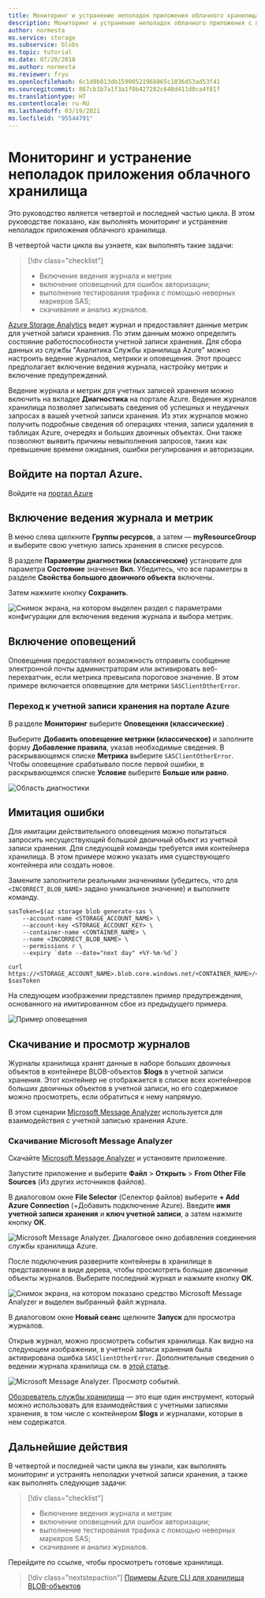 ```yaml
---
title: Мониторинг и устранение неполадок приложения облачного хранилища в Azure | Документация Майкрософт
description: Мониторинг и устранение неполадок облачного приложения с помощью инструментов диагностики, метрик и оповещений.
author: normesta
ms.service: storage
ms.subservice: blobs
ms.topic: tutorial
ms.date: 07/20/2018
ms.author: normesta
ms.reviewer: fryu
ms.openlocfilehash: 6c1d9b813db15900521968865c1036d53ad53f41
ms.sourcegitcommit: 867cb1b7a1f3a1f0b427282c648d411d0ca4f81f
ms.translationtype: HT
ms.contentlocale: ru-RU
ms.lasthandoff: 03/19/2021
ms.locfileid: "95544791"
---
```

# <a name="monitor-and-troubleshoot-a-cloud-storage-application"></a>Мониторинг и устранение неполадок приложения облачного хранилища

Это руководство является четвертой и последней частью цикла. В этом руководстве показано, как выполнять мониторинг и устранение неполадок приложения облачного хранилища.

В четвертой части цикла вы узнаете, как выполнять такие задачи:

> [!div class="checklist"]
> * Включение ведения журнала и метрик
> * включение оповещений для ошибок авторизации;
> * выполнение тестирования трафика с помощью неверных маркеров SAS;
> * скачивание и анализ журналов.

[Azure Storage Analytics](../common/storage-analytics.md) ведет журнал и предоставляет данные метрик для учетной записи хранения. По этим данным можно определить состояние работоспособности учетной записи хранения. Для сбора данных из службы "Аналитика Службы хранилища Azure" можно настроить ведение журналов, метрики и оповещения. Этот процесс предполагает включение ведения журнала, настройку метрик и включение предупреждений.

Ведение журнала и метрик для учетных записей хранения можно включить на вкладке **Диагностика** на портале Azure. Ведение журналов хранилища позволяет записывать сведения об успешных и неудачных запросах в вашей учетной записи хранения. Из этих журналов можно получить подробные сведения об операциях чтения, записи удаления в таблицах Azure, очередях и больших двоичных объектах. Они также позволяют выявить причины невыполнения запросов, таких как превышение времени ожидания, ошибки регулирования и авторизации.

## <a name="log-in-to-the-azure-portal"></a>Войдите на портал Azure.

Войдите на [портал Azure](https://portal.azure.com)

## <a name="turn-on-logging-and-metrics"></a>Включение ведения журнала и метрик

В меню слева щелкните **Группы ресурсов**, а затем — **myResourceGroup** и выберите свою учетную запись хранения в списке ресурсов.

В разделе **Параметры диагностики (классические)** установите для параметра **Состояние** значение **Вкл.** Убедитесь, что все параметры в разделе **Свойства большого двоичного объекта** включены.

Затем нажмите кнопку **Сохранить**.

![Снимок экрана, на котором выделен раздел с параметрами конфигурации для включения ведения журнала и выбора метрик.](media/storage-monitor-troubleshoot-storage-application/enable-diagnostics.png)

## <a name="enable-alerts"></a>Включение оповещений

Оповещения предоставляют возможность отправить сообщение электронной почты администраторам или активировать веб-перехватчик, если метрика превысила пороговое значение. В этом примере включается оповещение для метрики `SASClientOtherError`.

### <a name="navigate-to-the-storage-account-in-the-azure-portal"></a>Переход к учетной записи хранения на портале Azure

В разделе **Мониторинг** выберите **Оповещения (классические)** .

Выберите **Добавить оповещение метрики (классическое)** и заполните форму **Добавление правила**, указав необходимые сведения. В раскрывающемся списке **Метрика** выберите `SASClientOtherError`. Чтобы оповещение срабатывало после первой ошибки, в раскрывающемся списке **Условие** выберите **Больше или равно**.

![Область диагностики](media/storage-monitor-troubleshoot-storage-application/add-alert-rule.png)

## <a name="simulate-an-error"></a>Имитация ошибки

Для имитации действительного оповещения можно попытаться запросить несуществующий большой двоичный объект из учетной записи хранения. Для следующей команды требуется имя контейнера хранилища. В этом примере можно указать имя существующего контейнера или создать новое.

Замените заполнители реальными значениями (убедитесь, что для `<INCORRECT_BLOB_NAME>` задано уникальное значение) и выполните команду.

```azurecli-interactive
sasToken=$(az storage blob generate-sas \
    --account-name <STORAGE_ACCOUNT_NAME> \
    --account-key <STORAGE_ACCOUNT_KEY> \
    --container-name <CONTAINER_NAME> \
    --name <INCORRECT_BLOB_NAME> \
    --permissions r \
    --expiry `date --date="next day" +%Y-%m-%d`)

curl https://<STORAGE_ACCOUNT_NAME>.blob.core.windows.net/<CONTAINER_NAME>/<INCORRECT_BLOB_NAME>?$sasToken
```

На следующем изображении представлен пример предупреждения, основанного на имитированном сбое из предыдущего примера.

 ![Пример оповещения](media/storage-monitor-troubleshoot-storage-application/email-alert.png)

## <a name="download-and-view-logs"></a>Скачивание и просмотр журналов

Журналы хранилища хранят данные в наборе больших двоичных объектов в контейнере BLOB-объектов **$logs** в учетной записи хранения. Этот контейнер не отображается в списке всех контейнеров больших двоичных объектов в учетной записи, но его содержимое можно просмотреть, если обратиться к нему напрямую.

В этом сценарии [Microsoft Message Analyzer](/message-analyzer/microsoft-message-analyzer-operating-guide) используется для взаимодействия с учетной записью хранения Azure.

### <a name="download-microsoft-message-analyzer"></a>Скачивание Microsoft Message Analyzer

Скачайте [Microsoft Message Analyzer](/message-analyzer/installing-and-upgrading-message-analyzer) и установите приложение.

Запустите приложение и выберите **Файл** > **Открыть** > **From Other File Sources** (Из других источников файлов).

В диалоговом окне **File Selector** (Селектор файлов) выберите **+ Add Azure Connection** (+Добавить подключение Azure). Введите **имя учетной записи хранения** и **ключ учетной записи**, а затем нажмите кнопку **ОК**.

![Microsoft Message Analyzer. Диалоговое окно добавления соединения службы хранилища Azure.](media/storage-monitor-troubleshoot-storage-application/figure3.png)

После подключения разверните контейнеры в хранилище в представлении в виде дерева, чтобы просмотреть большие двоичные объекты журналов. Выберите последний журнал и нажмите кнопку **ОК**.

![Снимок экрана, на котором показано средство Microsoft Message Analyzer и выделен выбранный файл журнала.](media/storage-monitor-troubleshoot-storage-application/figure4.png)

В диалоговом окне **Новый сеанс** щелкните **Запуск** для просмотра журналов.

Открыв журнал, можно просмотреть события хранилища. Как видно на следующем изображении, в учетной записи хранения была активирована ошибка `SASClientOtherError`. Дополнительные сведения о ведении журнала хранилища см. в [этой статье](../common/storage-analytics.md).

![Microsoft Message Analyzer. Просмотр событий.](media/storage-monitor-troubleshoot-storage-application/figure5.png)

[Обозреватель службы хранилища](https://azure.microsoft.com/features/storage-explorer/) — это еще один инструмент, который можно использовать для взаимодействия с учетными записями хранения, в том числе с контейнером **$logs** и журналами, которые в нем содержатся.

## <a name="next-steps"></a>Дальнейшие действия

В четвертой и последней части цикла вы узнали, как выполнять мониторинг и устранять неполадки учетной записи хранения, а также как выполнять следующие задачи:

> [!div class="checklist"]
> * Включение ведения журнала и метрик
> * включение оповещений для ошибок авторизации;
> * выполнение тестирования трафика с помощью неверных маркеров SAS;
> * скачивание и анализ журналов.

Перейдите по ссылке, чтобы просмотреть готовые хранилища.

> [!div class="nextstepaction"]
> [Примеры Azure CLI для хранилища BLOB-объектов](storage-samples-blobs-cli.md)